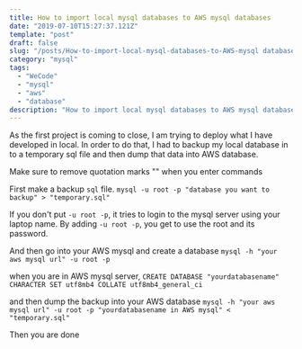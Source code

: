 ```yaml
---
title: How to import local mysql databases to AWS mysql databases
date: "2019-07-10T15:27:37.121Z"
template: "post"
draft: false
slug: "/posts/How-to-import-local-mysql-databases-to-AWS-mysql databases"
category: "mysql"
tags:
  - "WeCode"
  - "mysql"
  - "aws"
  - "database"
description: "How to import local mysql databases to AWS mysql databases"
---
```


As the first project is coming to close, I am trying to deploy what I have developed in local. In order to do that, I had to backup my local database in to a temporary sql file and then dump that data into AWS database.

Make sure to remove quotation marks "" when you enter commands

First make a backup `sql` file.
`mysql -u root -p "database you want to backup" > "temporary.sql"`

If you don't put `-u root -p`, it tries to login to the mysql server using your laptop name. By adding `-u root -p`, you get to use the root and its password.

And then go into your AWS mysql and create a database
`mysql -h "your aws mysql url" -u root -p`

when you are in AWS mysql server,
`CREATE DATABASE "yourdatabasename" CHARACTER SET utf8mb4 COLLATE utf8mb4_general_ci`

and then dump the backup into your AWS database
`mysql -h "your aws mysql url" -u root -p "yourdatabasename in AWS mysql" < "temporary.sql"`

Then you are done
